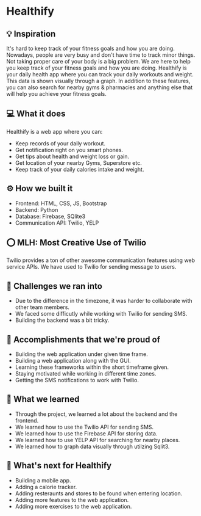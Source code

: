 <!-- # Hackathon-Pharmacy-App -->

# Healthify

## 💡 Inspiration

It's hard to keep track of your fitness goals and how you are doing. Nowadays, people are very busy and don't have time to track minor things.  Not taking proper care of your body is a big problem. We are here to help you keep track of your fitness goals and how you are doing. Healthify is your daily health app where you can track your daily workouts and weight. This data is shown visually through a graph. In addition to these features, you can also search for nearby gyms & pharmacies and anything else that will help you achieve your fitness goals.

## 💻 What it does

Healthify is a web app where you can:

- Keep records of your daily workout.
- Get notification right on you smart phones.
- Get tips about health and weight loss or gain.
- Get location of your nearby Gyms, Superstore etc.
- Keep track of your daily calories intake and weight.

## ⚙️ How we built it

- Frontend: HTML, CSS, JS, Bootstrap
- Backend: Python
- Database: Firebase, SQlite3
- Communication API: Twilio, YELP

## ⭕ MLH: Most Creative Use of Twilio

Twilio provides a ton of other awesome communication features using web service APIs. We have used to Twilio for sending message to users.

## 🧠 Challenges we ran into

- Due to the difference in the timezone, it was harder to collaborate with other team members.
- We faced some difficutly while working with Twilio for sending SMS.
- Building the backend was a bit tricky.

## 🏅 Accomplishments that we're proud of

- Building the web application under given time frame.
- Building a web application along with the GUI.
- Learning these frameworks within the short timeframe given.
- Staying motivated while working in different time zones. 
- Getting the SMS notifications to work with Twilio. 

## 📖 What we learned

- Through the project, we learned a lot about the backend and the frontend.
- We learned how to use the Twilio API for sending SMS.
- We learned how to use the Firebase API for storing data.
- We learned how to use YELP API for searching for nearby places.
- We learned how to graph data visually through utilzing Sqlit3.

## 🚀 What's next for Healthify 

- Building a mobile app.
- Adding a calorie tracker.
- Adding resteraunts and stores to be found when entering location. 
- Adding more features to the web application.
- Adding more exercises to the web application.
